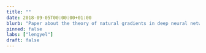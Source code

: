 ```yaml
---
title: ""
date: 2018-09-05T00:00:00+01:00
blurb: "Paper about the theory of natural gradients in deep neural networks accepted at NIPS"
pinned: false
labs: ["lengyel"]
draft: false
---
```

